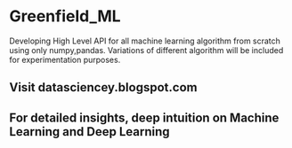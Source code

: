 # Greenfield_ML
Developing High Level API for all machine learning algorithm from scratch using only numpy,pandas. Variations of different algorithm will be included for experimentation purposes.

## Visit datasciencey.blogspot.com
## For detailed insights, deep intuition on Machine Learning and Deep Learning

